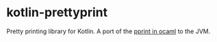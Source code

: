# kotlin-prettyprint

Pretty printing library for Kotlin. A port of the [pprint in ocaml](https://github.com/fpottier/pprint) to the JVM.




